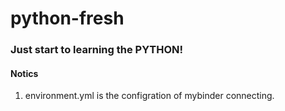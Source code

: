 # python-fresh
### Just start to learning the PYTHON!
#### Notics
1. environment.yml is the configration of mybinder connecting.
